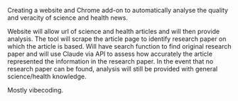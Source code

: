 Creating a website and Chrome add-on to automatically analyse the quality and veracity of science and health news.

Website will allow url of science and health articles and will then provide analysis. The tool will scrape the article page to identify research paper on which the article is based. 
Will have search function to find original research paper and will use Claude via API to assess how accurately the article represented the information in the research paper. 
In the event that no research paper can be found, analysis will still be provided with general science/health knowledge.

Mostly vibecoding. 

